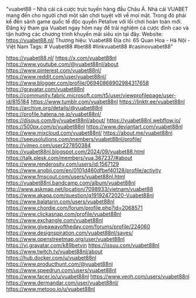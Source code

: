 "vuabet88 – Nhà cái cá cược trực tuyến hàng đầu Châu Á. Nhà cái VUABET mang đến cho người chơi một sân chơi tuyệt vời về mọi mặt. Trong đó phải kể đến sảnh game quốc tế độc quyền Petalive với lối chơi hoàn toàn mới. Đăng ký tham gia Vuabet ngay hôm nay để trải nghiệm cá cược đỉnh cao và tận hưởng các chương trình khuyến mãi siêu xịn tại đây.
Website: https://vuabet88.nl/
Thương hiệu: Vuabet88
Địa chỉ: 65 Quan Hoa - Hà Nội - Việt Nam
Tags: # Vuabet88 #bet88 #linkvuabet88 #casinovuabet88"

https://vuabet88.nl/
https://x.com/vuabet88nl
https://www.youtube.com/@vuabet88nl/about
https://www.pinterest.com/vuabet88nl/
https://www.reddit.com/user/vuabet88nl/
https://www.blogger.com/profile/06940868902984317658
https://gravatar.com/vuabet88nl
https://community.fabric.microsoft.com/t5/user/viewprofilepage/user-id/815184
https://www.tumblr.com/vuabet88nl
https://linktr.ee/vuabet88nl
https://archive.org/details/@vuabet88nl
https://profile.hatena.ne.jp/vuabet88nl/
https://disqus.com/by/vuabet88nl/about/
https://vuabet88nl.webflow.io/
https://500px.com/p/vuabet88nl
https://www.deviantart.com/vuabet88nl
https://www.mixcloud.com/vuabet88nl/
https://about.me/vuabet88nl
https://seeusolutions.com/members/vuabet88nl/profile/
https://vimeo.com/user227850384
https://vuabet88nl.blogspot.com/2024/09/vuabet88.html
https://talk.plesk.com/members/vua.367237/#about
https://www.renderosity.com/users/id:1567129
https://www.anobii.com/en/0101d460dfbef40128/profile/activity
https://www.fmscout.com/users/vuabet88nl.html
https://vuabet88nl.bandcamp.com/album/vuabet88nl
http://www.askmap.net/location/7098933/vietnam/vuabet88
https://www.akaqa.com/question/q19192472020-Vuabet88nl
https://www.balatarin.com/users/vuabet88nl
https://www.chordie.com/forum/profile.php?id=2068571
https://www.clickasnap.com/profile/vuabet88nl
https://www.exchangle.com/vuabet88nl
https://www.giveawayoftheday.com/forums/profile/224060
https://www.designspiration.com/vuabet88nl/saves/
https://www.openstreetmap.org/user/vuabet88nl
https://vi.gravatar.com/k89betvin
https://issuu.com/vuabet88nl
https://www.twitch.tv/vuabet88nl/about
https://hub.docker.com/u/vuabet88nl
https://www.producthunt.com/@vuabet88nl
https://www.speedrun.com/users/vuabet88nl
https://www.facer.io/u/vuabet88nl
https://www.veoh.com/users/vuabet88nl
https://www.dermandar.com/user/vuabet88nl/
https://www.metooo.io/u/vuabet88nl